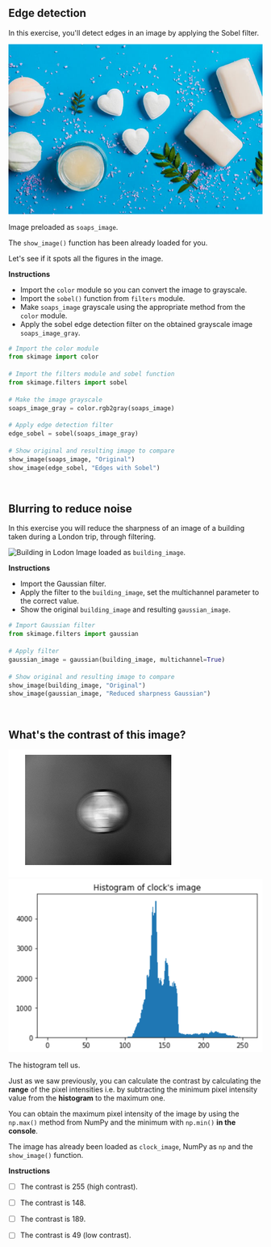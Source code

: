 ## Edge detection
In this exercise, you'll detect edges in an image by applying the Sobel filter.

![Soap pills of heart and rectangle shapes in blue background](image.png)

Image preloaded as `soaps_image`.

The `show_image()` function has been already loaded for you.

Let's see if it spots all the figures in the image.

**Instructions**

- Import the `color` module so you can convert the image to grayscale.
- Import the `sobel()` function from `filters` module.
- Make `soaps_image` grayscale using the appropriate method from the `color` module.
- Apply the sobel edge detection filter on the obtained grayscale image `soaps_image_gray`.

``` python
# Import the color module
from skimage import color

# Import the filters module and sobel function
from skimage.filters import sobel

# Make the image grayscale
soaps_image_gray = color.rgb2gray(soaps_image)

# Apply edge detection filter
edge_sobel = sobel(soaps_image_gray)

# Show original and resulting image to compare
show_image(soaps_image, "Original")
show_image(edge_sobel, "Edges with Sobel")
```

<br>

## Blurring to reduce noise
In this exercise you will reduce the sharpness of an image of a building taken during a London trip, through filtering.

![Building in Lodon](image-1.png)
Image loaded as `building_image`.

**Instructions**

- Import the Gaussian filter.
- Apply the filter to the `building_image`, set the multichannel parameter to the correct value.
- Show the original `building_image` and resulting `gaussian_image`.

``` python
# Import Gaussian filter 
from skimage.filters import gaussian

# Apply filter
gaussian_image = gaussian(building_image, multichannel=True)

# Show original and resulting image to compare
show_image(building_image, "Original")
show_image(gaussian_image, "Reduced sharpness Gaussian")
```

<br>

## What's the contrast of this image?

![Black and white clock hanging and moving](image-2.png)
![Histogram of the clock's image](image-3.png)

The histogram tell us.

Just as we saw previously, you can calculate the contrast by calculating the **range** of the pixel intensities i.e. by subtracting the minimum pixel intensity value from the **histogram** to the maximum one.

You can obtain the maximum pixel intensity of the image by using the `np.max()` method from NumPy and the minimum with `np.min()` **in the console**.

The image has already been loaded as `clock_image`, NumPy as `np` and the `show_image()` function.

**Instructions**

- [ ] The contrast is 255 (high contrast).

- [ ] The contrast is 148.

- [ ] The contrast is 189.

- [ ] The contrast is 49 (low contrast).

<br>

## 